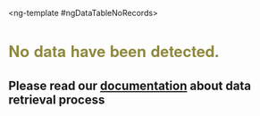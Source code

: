 <ng-template #ngDataTableNoRecords>
   <h1 style="font-family: 'Helvetica Neue'; color: #8f893f;">No data have been detected.</h1>
   <h2>Please read our <a href="#">documentation</a> about data retrieval process</h2>
</ng-template>
